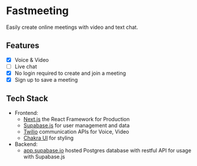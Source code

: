 # Fastmeeting

Easily create online meetings with video and text chat.

## Features

- [x] Voice & Video
- [ ] Live chat
- [x] No login required to create and join a meeting
- [x] Sign up to save a meeting

## Tech Stack

- Frontend:
  - [Next.js](https://nextjs.org) the React Framework for Production
  - [Supabase.js](https://supabase.io/docs/library/getting-started) for user management and data
  - [Twilio](https://www.twilio.com) communication APIs for Voice, Video
  - [Chakra UI](https://chakra-ui.com/) for styling
- Backend:
  - [app.supabase.io](https://app.supabase.io/) hosted Postgres database with restful API for usage with Supabase.js
